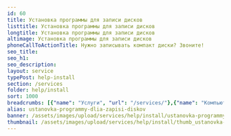 ```yaml
---
id: 60
title: Установка программы для записи дисков
listtitle: Установка программы для записи дисков
longtitle: Установка программы для записи дисков
altimage: Установка программы для записи дисков
phoneCallToActionTitle: Нужно записывать компакт диски? Звоните!
seo_title: 
seo_h1: 
seo_description: 
layout: service
typePost: help-install
section: /services
folder: help/install
sort: 1000
breadcrumbs: [{"name": "Услуги", "url": "/services/"},{"name": "Компьютерная помощь", "url": "/services/help/"},{"name": "Установка ПО", "url": "/services/help/install/"}]
alias: ustanovka-programmy-dlia-zapisi-diskov
banner: /assets/images/upload/services/help/install/ustanovka-programmy-dlia-zapisi-diskov.jpg
thumbnail: /assets/images/upload/services/help/install/thumb_ustanovka-programmy-dlia-zapisi-diskov.jpg
---
```


